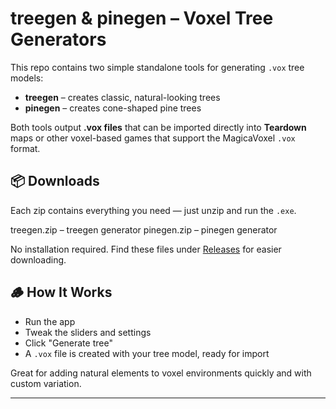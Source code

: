 # treegen & pinegen – Voxel Tree Generators

This repo contains two simple standalone tools for generating `.vox` tree models:

- **treegen** – creates classic, natural-looking trees
- **pinegen** – creates cone-shaped pine trees

Both tools output **.vox files** that can be imported directly into **Teardown** maps or other voxel-based games that support the MagicaVoxel `.vox` format.

## 📦 Downloads

Each zip contains everything you need — just unzip and run the `.exe`.

treegen.zip – treegen generator
pinegen.zip – pinegen generator

No installation required.
Find these files under [Releases](https://github.com/NGNT/treegen-pinegen/releases) for easier downloading.

## 🪵 How It Works

- Run the app
- Tweak the sliders and settings
- Click "Generate tree"
- A `.vox` file is created with your tree model, ready for import

Great for adding natural elements to voxel environments quickly and with custom variation.

---